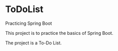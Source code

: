 # ToDoList
Practicing Spring Boot

This project is to practice the basics of Spring Boot.

The project is a To-Do List.  